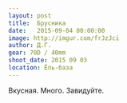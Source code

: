 ```yaml
---
layout: post
title:  Брусника
date:   2015-09-04 00:00:00
image: http://imgur.com/frJzJci
author: Д.Г.
gear: 70D / 40mm
shoot_date: 2015 09 03
location: Ёль-база
---
```


Вкусная. Много. Завидуйте.
